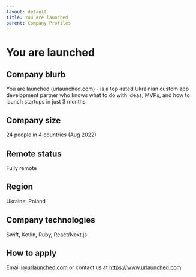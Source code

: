 ```yaml
---
layout: default
title: You are launched
parent: Company Profiles
---
```


# You are launched

## Company blurb

You are launched (urlaunched.com) - is a top-rated Ukrainian custom app development partner who knows what to do with ideas, MVPs, and how to launch startups in just 3 months.

## Company size

24 people in 4 countries (Aug 2022)

## Remote status

Fully remote

## Region

Ukraine, Poland

## Company technologies

Swift, Kotlin, Ruby, React/Next.js

## How to apply

Email i@urlaunched.com or contact us at https://www.urlaunched.com
